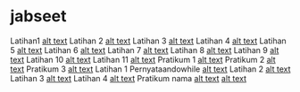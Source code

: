 # jabseet
Latihan1
[alt text](https://github.com/cahyatri/jabseet/blob/master/Project/HelloTelkom.png)
Latihan 2
[alt text](https://github.com/cahyatri/jabseet/blob/master/Project/Variabel.png)
Latihan 3
[alt text](https://github.com/cahyatri/jabseet/blob/master/Project/Aritmatika.png)
Latihan 4
[alt text](https://github.com/cahyatri/jabseet/blob/master/Project/LuasBalok.png)
Latihan 5
[alt text](https://github.com/cahyatri/jabseet/blob/master/Project/Inputan.png)
Latihan 6
[alt text](https://github.com/cahyatri/jabseet/blob/master/Project/Kondisi.png)
Latihan 7
[alt text](https://github.com/cahyatri/jabseet/blob/master/Project/KonversiNilai.png)
Latihan 8
[alt text](https://github.com/cahyatri/jabseet/blob/master/Project/PilihKondisi.png)
Latihan 9
[alt text](https://github.com/cahyatri/jabseet/blob/master/Project/Beasiswa.png)
Latihan 10
[alt text](https://github.com/cahyatri/jabseet/blob/master/Project/PerulangIf.png)
Latihan 11
[alt text](https://github.com/cahyatri/jabseet/blob/master/Project/Counter.png)
Pratikum 1
[alt text](https://github.com/cahyatri/jabseet/blob/master/Project/Luas%20Permukaan%20Bola.png)
Pratikum 2
[alt text](https://github.com/cahyatri/jabseet/blob/master/Project/Suhu.png)
Pratikum 3
[alt text](https://github.com/cahyatri/jabseet/blob/master/Project/Biodata.png)
Latihan 1 Pernyataandowhile
[alt text](https://github.com/cahyatri/jabseet/blob/master/Project/FungsiDoWhile.png)
Latihan 2
[alt text](https://github.com/cahyatri/jabseet/blob/master/Project/PilihanMenu.png)
Latihan 3
[alt text](https://github.com/cahyatri/jabseet/blob/master/Project/PengembalianNilai.png)
Latihan 4
[alt text](https://github.com/cahyatri/jabseet/blob/master/Project/Fungsi%20Rekursif.png)
Pratikum nama
[alt text](https://github.com/cahyatri/jabseet/blob/master/Project/Hasil.png)
[alt text](https://github.com/cahyatri/jabseet/blob/master/Project/Hasil1.png)
